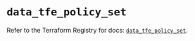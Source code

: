 # `data_tfe_policy_set`

Refer to the Terraform Registry for docs: [`data_tfe_policy_set`](https://registry.terraform.io/providers/hashicorp/tfe/0.67.0/docs/data-sources/policy_set).
